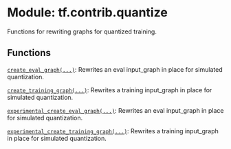 <div itemscope itemtype="http://developers.google.com/ReferenceObject">
<meta itemprop="name" content="tf.contrib.quantize" />
<meta itemprop="path" content="Stable" />
</div>

# Module: tf.contrib.quantize

Functions for rewriting graphs for quantized training.

## Functions

[`create_eval_graph(...)`](../../tf/contrib/quantize/create_eval_graph.md): Rewrites an eval input_graph in place for simulated quantization.

[`create_training_graph(...)`](../../tf/contrib/quantize/create_training_graph.md): Rewrites a training input_graph in place for simulated quantization.

[`experimental_create_eval_graph(...)`](../../tf/contrib/quantize/experimental_create_eval_graph.md): Rewrites an eval input_graph in place for simulated quantization.

[`experimental_create_training_graph(...)`](../../tf/contrib/quantize/experimental_create_training_graph.md): Rewrites a training input_graph in place for simulated quantization.

